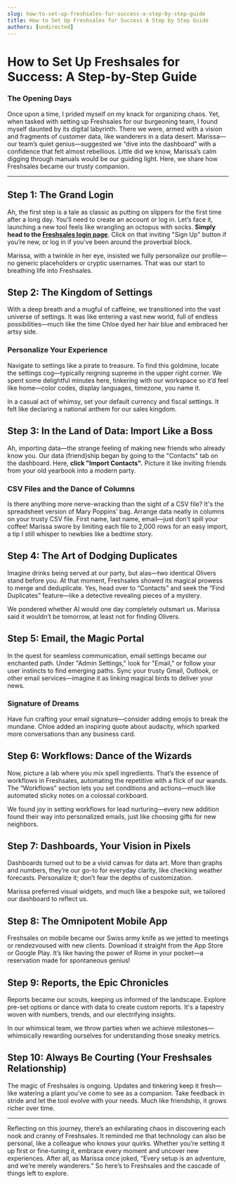 ```yaml
---
slug: how-to-set-up-freshsales-for-success-a-step-by-step-guide
title: How to Set Up Freshsales for Success A Step by Step Guide
authors: [undirected]
---
```



# How to Set Up Freshsales for Success: A Step-by-Step Guide

### The Opening Days

Once upon a time, I prided myself on my knack for organizing chaos. Yet, when tasked with setting up Freshsales for our burgeoning team, I found myself daunted by its digital labyrinth. There we were, armed with a vision and fragments of customer data, like wanderers in a data desert. Marissa—our team’s quiet genius—suggested we “dive into the dashboard” with a confidence that felt almost rebellious. Little did we know, Marissa’s calm digging through manuals would be our guiding light. Here, we share how Freshsales became our trusty companion.

---

## Step 1: The Grand Login

Ah, the first step is a tale as classic as putting on slippers for the first time after a long day. You’ll need to create an account or log in. Let’s face it, launching a new tool feels like wrangling an octopus with socks. **Simply head to the [Freshsales login page](https://freshsales.io)**. Click on that inviting "Sign Up" button if you’re new, or log in if you’ve been around the proverbial block.

Marissa, with a twinkle in her eye, insisted we fully personalize our profile—no generic placeholders or cryptic usernames. That was our start to breathing life into Freshsales.

## Step 2: The Kingdom of Settings

With a deep breath and a mugful of caffeine, we transitioned into the vast universe of settings. It was like entering a vast new world, full of endless possibilities—much like the time Chloe dyed her hair blue and embraced her artsy side.

### Personalize Your Experience

Navigate to settings like a pirate to treasure. To find this goldmine, locate the settings cog—typically reigning supreme in the upper right corner. We spent some delightful minutes here, tinkering with our workspace so it’d feel like home—color codes, display languages, timezone, you name it.

In a casual act of whimsy, set your default currency and fiscal settings. It felt like declaring a national anthem for our sales kingdom.

## Step 3: In the Land of Data: Import Like a Boss

Ah, importing data—the strange feeling of making new friends who already know you. Our data (friend)ship began by going to the "Contacts" tab on the dashboard. Here, **click "Import Contacts".** Picture it like inviting friends from your old yearbook into a modern party.

### CSV Files and the Dance of Columns

Is there anything more nerve-wracking than the sight of a CSV file? It's the spreadsheet version of Mary Poppins’ bag. Arrange data neatly in columns on your trusty CSV file. First name, last name, email—just don’t spill your coffee! Marissa swore by limiting each file to 2,000 rows for an easy import, a tip I still whisper to newbies like a bedtime story.

## Step 4: The Art of Dodging Duplicates

Imagine drinks being served at our party, but alas—two identical Olivers stand before you. At that moment, Freshsales showed its magical prowess to merge and deduplicate. Yes, head over to “Contacts” and seek the “Find Duplicates” feature—like a detective revealing pieces of a mystery.

We pondered whether AI would one day completely outsmart us. Marissa said it wouldn’t be tomorrow, at least not for finding Olivers.

## Step 5: Email, the Magic Portal

In the quest for seamless communication, email settings became our enchanted path. Under "Admin Settings," look for "Email," or follow your user instincts to find emerging paths. Sync your trusty Gmail, Outlook, or other email services—imagine it as linking magical birds to deliver your news.

### Signature of Dreams

Have fun crafting your email signature—consider adding emojis to break the mundane. Chloe added an inspiring quote about audacity, which sparked more conversations than any business card.

## Step 6: Workflows: Dance of the Wizards

Now, picture a lab where you mix spell ingredients. That’s the essence of workflows in Freshsales, automating the repetitive with a flick of our wands. The “Workflows” section lets you set conditions and actions—much like automated sticky notes on a colossal corkboard.

We found joy in setting workflows for lead nurturing—every new addition found their way into personalized emails, just like choosing gifts for new neighbors.

## Step 7: Dashboards, Your Vision in Pixels

Dashboards turned out to be a vivid canvas for data art. More than graphs and numbers, they’re our go-to for everyday clarity, like checking weather forecasts. Personalize it; don’t fear the depths of customization.

Marissa preferred visual widgets, and much like a bespoke suit, we tailored our dashboard to reflect us.

## Step 8: The Omnipotent Mobile App

Freshsales on mobile became our Swiss army knife as we jetted to meetings or rendezvoused with new clients. Download it straight from the App Store or Google Play. It’s like having the power of Rome in your pocket—a reservation made for spontaneous genius!

## Step 9: Reports, the Epic Chronicles

Reports became our scouts, keeping us informed of the landscape. Explore pre-set options or dance with data to create custom reports. It's a tapestry woven with numbers, trends, and our electrifying insights.

In our whimsical team, we throw parties when we achieve milestones—whimsically rewarding ourselves for understanding those sneaky metrics.

## Step 10: Always Be Courting (Your Freshsales Relationship)

The magic of Freshsales is ongoing. Updates and tinkering keep it fresh—like watering a plant you've come to see as a companion. Take feedback in stride and let the tool evolve with your needs. Much like friendship, it grows richer over time.

---

Reflecting on this journey, there’s an exhilarating chaos in discovering each nook and cranny of Freshsales. It reminded me that technology can also be personal, like a colleague who knows your quirks. Whether you’re setting it up first or fine-tuning it, embrace every moment and uncover new experiences. After all, as Marissa once joked, “Every setup is an adventure, and we’re merely wanderers.” So here’s to Freshsales and the cascade of things left to explore.